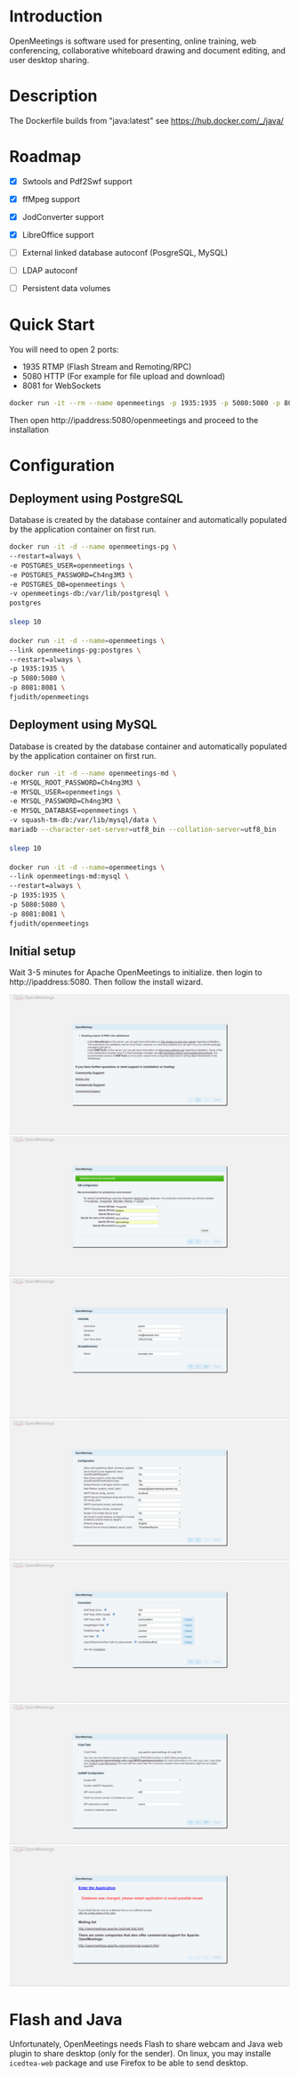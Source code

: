 # Introduction

OpenMeetings is software used for presenting, online training, web conferencing, collaborative whiteboard drawing and document editing, and user desktop sharing.

# Description

The Dockerfile builds from "java:latest" see https://hub.docker.com/_/java/

# Roadmap

* [X] Swtools and Pdf2Swf support
* [X] ffMpeg support
* [X] JodConverter support
* [X] LibreOffice support 
* [ ] External linked database autoconf (PosgreSQL, MySQL)
* [ ] LDAP autoconf
* [ ] Persistent data volumes
 

# Quick Start

You will need to open 2 ports:

- 1935 RTMP (Flash Stream and Remoting/RPC)
- 5080 HTTP (For example for file upload and download)
- 8081 for WebSockets

```bash
docker run -it --rm --name openmeetings -p 1935:1935 -p 5080:5080 -p 8081:8081 fjudith/openmeetings
```

Then open http://ipaddress:5080/openmeetings and proceed to the installation

# Configuration
## Deployment using PostgreSQL
Database is created by the database container and automatically populated by the application container on first run.

```bash
docker run -it -d --name openmeetings-pg \
--restart=always \
-e POSTGRES_USER=openmeetings \
-e POSTGRES_PASSWORD=Ch4ng3M3 \
-e POSTGRES_DB=openmeetings \
-v openmeetings-db:/var/lib/postgresql \
postgres

sleep 10

docker run -it -d --name=openmeetings \
--link openmeetings-pg:postgres \
--restart=always \
-p 1935:1935 \
-p 5080:5080 \
-p 8081:8081 \
fjudith/openmeetings
```

## Deployment using MySQL
Database is created by the database container and automatically populated by the application container on first run.

```bash
docker run -it -d --name openmeetings-md \
-e MYSQL_ROOT_PASSWORD=Ch4ng3M3 \
-e MYSQL_USER=openmeetings \
-e MYSQL_PASSWORD=Ch4ng3M3 \
-e MYSQL_DATABASE=openmeetings \
-v squash-tm-db:/var/lib/mysql/data \
mariadb --character-set-server=utf8_bin --collation-server=utf8_bin

sleep 10

docker run -it -d --name=openmeetings \
--link openmeetings-md:mysql \
--restart=always \
-p 1935:1935 \
-p 5080:5080 \
-p 8081:8081 \
fjudith/openmeetings
```

## Initial setup

Wait 3-5 minutes for Apache OpenMeetings to initialize. then login to http://ipaddress:5080.
Then follow the install wizard.

![Welcome](/img/1_Welcome.png)
![Database Configuration](/img/2_Database_Configuration.png)
![Initial User](/img/3_Initial_User.png)
![Email Configuration](/img/4_Email_Configuration.png)
![Third Party Path](/img/5_Third_Party_Path.png)
![SIP Configuration](/img/6_SIP_Configuration.png)
![Finish](/img/7_Finish.png)

# Flash and Java

Unfortunately, OpenMeetings needs Flash to share webcam and Java web plugin to share desktop (only for the sender). On linux, you may installe `icedtea-web` package and use Firefox to be able to send desktop.


